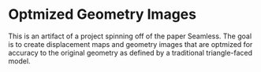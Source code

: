# Optmized Geometry Images
This is an artifact of a project spinning off of the paper Seamless. The goal is to create displacement maps and geometry images that are optmized for accuracy to the original geometry as defined by a traditional triangle-faced model.  
